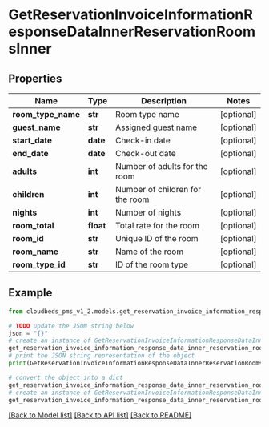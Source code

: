 # GetReservationInvoiceInformationResponseDataInnerReservationRoomsInner


## Properties

Name | Type | Description | Notes
------------ | ------------- | ------------- | -------------
**room_type_name** | **str** | Room type name | [optional] 
**guest_name** | **str** | Assigned guest name | [optional] 
**start_date** | **date** | Check-in date | [optional] 
**end_date** | **date** | Check-out date | [optional] 
**adults** | **int** | Number of adults for the room | [optional] 
**children** | **int** | Number of children for the room | [optional] 
**nights** | **int** | Number of nights | [optional] 
**room_total** | **float** | Total rate for the room | [optional] 
**room_id** | **str** | Unique ID of the room | [optional] 
**room_name** | **str** | Name of the room | [optional] 
**room_type_id** | **str** | ID of the room type | [optional] 

## Example

```python
from cloudbeds_pms_v1_2.models.get_reservation_invoice_information_response_data_inner_reservation_rooms_inner import GetReservationInvoiceInformationResponseDataInnerReservationRoomsInner

# TODO update the JSON string below
json = "{}"
# create an instance of GetReservationInvoiceInformationResponseDataInnerReservationRoomsInner from a JSON string
get_reservation_invoice_information_response_data_inner_reservation_rooms_inner_instance = GetReservationInvoiceInformationResponseDataInnerReservationRoomsInner.from_json(json)
# print the JSON string representation of the object
print(GetReservationInvoiceInformationResponseDataInnerReservationRoomsInner.to_json())

# convert the object into a dict
get_reservation_invoice_information_response_data_inner_reservation_rooms_inner_dict = get_reservation_invoice_information_response_data_inner_reservation_rooms_inner_instance.to_dict()
# create an instance of GetReservationInvoiceInformationResponseDataInnerReservationRoomsInner from a dict
get_reservation_invoice_information_response_data_inner_reservation_rooms_inner_from_dict = GetReservationInvoiceInformationResponseDataInnerReservationRoomsInner.from_dict(get_reservation_invoice_information_response_data_inner_reservation_rooms_inner_dict)
```
[[Back to Model list]](../README.md#documentation-for-models) [[Back to API list]](../README.md#documentation-for-api-endpoints) [[Back to README]](../README.md)


